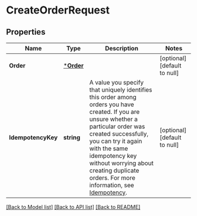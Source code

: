 # CreateOrderRequest

## Properties
Name | Type | Description | Notes
------------ | ------------- | ------------- | -------------
**Order** | [***Order**](Order.md) |  | [optional] [default to null]
**IdempotencyKey** | **string** | A value you specify that uniquely identifies this order among orders you have created.  If you are unsure whether a particular order was created successfully, you can try it again with the same idempotency key without worrying about creating duplicate orders.  For more information, see [Idempotency](https://developer.squareup.com/docs/basics/api101/idempotency). | [optional] [default to null]

[[Back to Model list]](../README.md#documentation-for-models) [[Back to API list]](../README.md#documentation-for-api-endpoints) [[Back to README]](../README.md)

